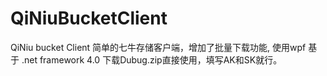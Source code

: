 # QiNiuBucketClient
QiNiu bucket Client 简单的七牛存储客户端，增加了批量下载功能, 使用wpf  基于 .net framework 4.0
下载Dubug.zip直接使用，填写AK和SK就行。
